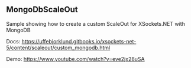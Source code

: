 ## MongoDbScaleOut

Sample showing how to create a custom ScaleOut for XSockets.NET with MongoDB

Docs: https://uffebjorklund.gitbooks.io/xsockets-net-5/content/scaleout/custom_mongodb.html

Demo: https://www.youtube.com/watch?v=eve2jx28uSA